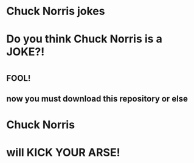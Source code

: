 # Chuck Norris jokes



<h1>Do you think Chuck Norris is a JOKE?!<h1>

<h2>FOOL!<h2> now you must download this repository or else <h1>Chuck Norris<h1> will KICK YOUR ARSE!
  

